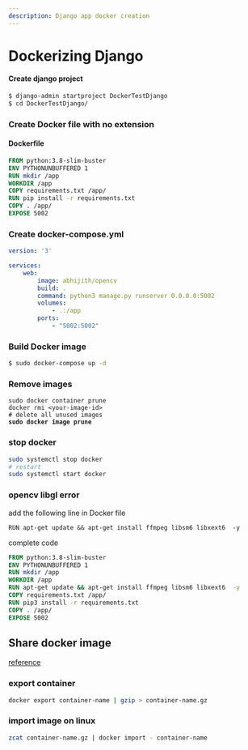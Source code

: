 ```yaml
---
description: Django app docker creation
---
```


# Dockerizing Django

#### Create django project

```bash
$ django-admin startproject DockerTestDjango
$ cd DockerTestDjango/
```

### Create Docker file with no extension

#### Dockerfile

```dockerfile
FROM python:3.8-slim-buster
ENV PYTHONUNBUFFERED 1
RUN mkdir /app
WORKDIR /app
COPY requirements.txt /app/
RUN pip install -r requirements.txt
COPY . /app/
EXPOSE 5002
```

### Create docker-compose.yml

```yaml
version: '3'

services: 
    web:
        image: abhijith/opencv
        build: .
        command: python3 manage.py runserver 0.0.0.0:5002
        volumes: 
            - .:/app
        ports: 
            - "5002:5002"            
```

### Build Docker image

```bash
$ sudo docker-compose up -d 
```

### Remove images

<pre class="language-bash"><code class="lang-bash">sudo docker container prune
docker rmi &#x3C;your-image-id>
# delete all unused images
<strong>sudo docker image prune
</strong></code></pre>

### stop docker

```bash
sudo systemctl stop docker
# restart
sudo systemctl start docker
```

### opencv libgl error

add the following line in Docker file

```docker
RUN apt-get update && apt-get install ffmpeg libsm6 libxext6  -y
```

complete code

```dockerfile
FROM python:3.8-slim-buster
ENV PYTHONUNBUFFERED 1
RUN mkdir /app
WORKDIR /app
RUN apt-get update && apt-get install ffmpeg libsm6 libxext6  -y
COPY requirements.txt /app/
RUN pip3 install -r requirements.txt
COPY . /app/
EXPOSE 5002
```

## Share docker image

[reference](https://bobcares.com/blog/move-docker-container-to-another-host/)

### export container

```bash
docker export container-name | gzip > container-name.gz
```

### import image on linux

```bash
zcat container-name.gz | docker import - container-name
```


